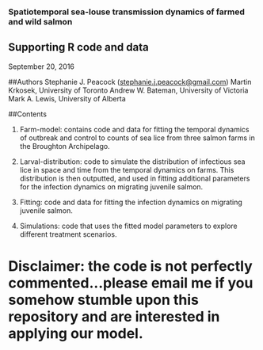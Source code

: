 ### Spatiotemporal sea-louse transmission dynamics of farmed and wild salmon
## Supporting R code and data
September 20, 2016

##Authors
Stephanie J. Peacock (stephanie.j.peacock@gmail.com)
Martin Krkosek, University of Toronto
Andrew W. Bateman, University of Victoria
Mark A. Lewis, University of Alberta

##Contents
1. Farm-model: contains code and data for fitting the temporal dynamics of outbreak and control to counts of sea lice from three salmon farms in the Broughton Archipelago.

2. Larval-distribution: code to simulate the distribution of infectious sea lice in space and time from the temporal dynamics on farms.  This distribution is then outputted, and used in fitting additional parameters for the infection dynamics on migrating juvenile salmon.

3. Fitting: code and data for fitting the infection dynamics on migrating juvenile salmon.

4. Simulations: code that uses the fitted model parameters to explore different treatment scenarios.

# Disclaimer: the code is not perfectly commented...please email me if you somehow stumble upon this repository and are interested in applying our model.